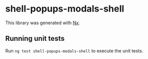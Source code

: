 # shell-popups-modals-shell

This library was generated with [Nx](https://nx.dev).

## Running unit tests

Run `ng test shell-popups-modals-shell` to execute the unit tests.
